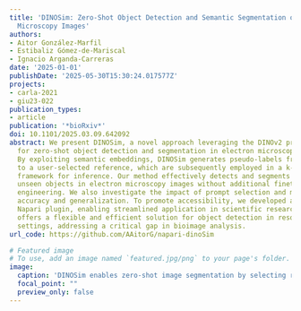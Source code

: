 ```yaml
---
title: 'DINOSim: Zero-Shot Object Detection and Semantic Segmentation on Electron
  Microscopy Images'
authors:
- Aitor González-Marfil
- Estibaliz Gómez-de-Mariscal
- Ignacio Arganda-Carreras
date: '2025-01-01'
publishDate: '2025-05-30T15:30:24.017577Z'
projects:
- carla-2021
- giu23-022
publication_types:
- article
publication: '*bioRxiv*'
doi: 10.1101/2025.03.09.642092
abstract: We present DINOSim, a novel approach leveraging the DINOv2 pretrained encoder
  for zero-shot object detection and segmentation in electron microscopy datasets.
  By exploiting semantic embeddings, DINOSim generates pseudo-labels from patch distances
  to a user-selected reference, which are subsequently employed in a k-nearest neighbors
  framework for inference. Our method effectively detects and segments previously
  unseen objects in electron microscopy images without additional finetuning or prompt
  engineering. We also investigate the impact of prompt selection and model size on
  accuracy and generalization. To promote accessibility, we developed an open-source
  Napari plugin, enabling streamlined application in scientific research. DINOSim
  offers a flexible and efficient solution for object detection in resource-constrained
  settings, addressing a critical gap in bioimage analysis.
url_code: https://github.com/AAitorG/napari-dinoSim

# Featured image
# To use, add an image named `featured.jpg/png` to your page's folder. 
image:
  caption: 'DINOSim enables zero-shot image segmentation by selecting reference points on an image.'
  focal_point: ""
  preview_only: false
---
```

